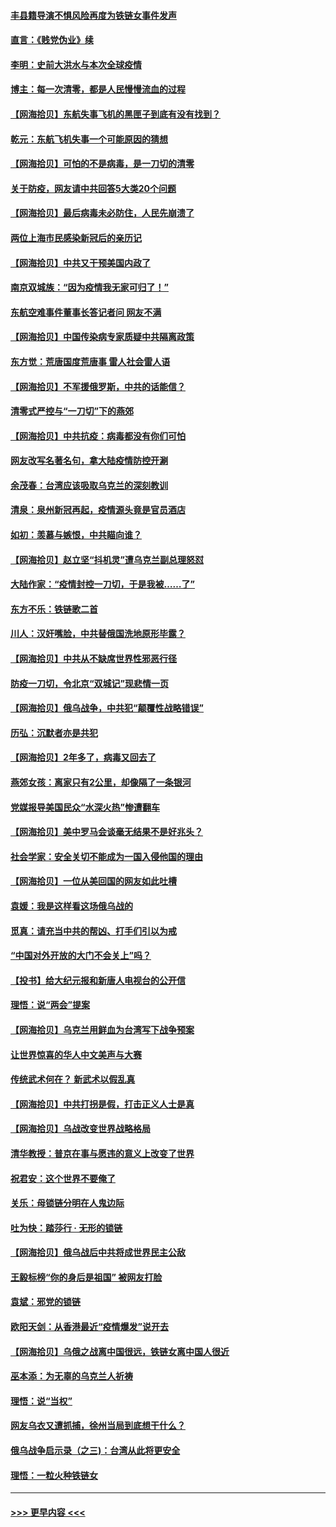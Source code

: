 #### [丰县籍导演不惧风险再度为铁链女事件发声](../pages/nsc993/n13678215.md?t=03281703) 
#### [直言：《贱党伪业》续](../pages/nsc993/n13678056.md?t=03281703) 
#### [李明：史前大洪水与本次全球疫情](../pages/nsc993/n13677332.md?t=03281703) 
#### [博主：每一次清零，都是人民慢慢流血的过程](../pages/nsc993/n13676078.md?t=03281703) 
#### [【网海拾贝】东航失事飞机的黑匣子到底有没有找到？](../pages/nsc993/n13676034.md?t=03281703) 
#### [乾元：东航飞机失事一个可能原因的猜想](../pages/nsc993/n13675834.md?t=03281703) 
#### [【网海拾贝】可怕的不是病毒，是一刀切的清零](../pages/nsc993/n13674403.md?t=03281703) 
#### [关于防疫，网友请中共回答5大类20个问题](../pages/nsc993/n13674318.md?t=03281703) 
#### [【网海拾贝】最后病毒未必防住，人民先崩溃了](../pages/nsc993/n13672307.md?t=03281703) 
#### [两位上海市民感染新冠后的亲历记](../pages/nsc993/n13672217.md?t=03281703) 
#### [【网海拾贝】中共又干预美国内政了](../pages/nsc993/n13669564.md?t=03281703) 
#### [南京双城族：“因为疫情我无家可归了！”](../pages/nsc993/n13669511.md?t=03281703) 
#### [东航空难事件董事长答记者问 网友不满](../pages/nsc993/n13669436.md?t=03281703) 
#### [【网海拾贝】中国传染病专家质疑中共隔离政策](../pages/nsc993/n13667190.md?t=03281703) 
#### [东方觉：荒唐国度荒唐事 雷人社会雷人语](../pages/nsc993/n13666926.md?t=03281703) 
#### [【网海拾贝】不军援俄罗斯，中共的话能信？](../pages/nsc993/n13664594.md?t=03281703) 
#### [清零式严控与“一刀切”下的燕郊](../pages/nsc993/n13664450.md?t=03281703) 
#### [【网海拾贝】中共抗疫：病毒都没有你们可怕](../pages/nsc993/n13662063.md?t=03281703) 
#### [网友改写名著名句，拿大陆疫情防控开涮](../pages/nsc993/n13661999.md?t=03281703) 
#### [余茂春：台湾应该吸取乌克兰的深刻教训](../pages/nsc993/n13661829.md?t=03281703) 
#### [清泉：泉州新冠再起，疫情源头竟是官员酒店](../pages/nsc993/n13660898.md?t=03281703) 
#### [如初：羡慕与嫉恨，中共瞄向谁？](../pages/nsc993/n13660773.md?t=03281703) 
#### [【网海拾贝】赵立坚“抖机灵”遭乌克兰副总理怒怼](../pages/nsc993/n13659660.md?t=03281703) 
#### [大陆作家：“疫情封控一刀切，于是我被……了”](../pages/nsc993/n13659323.md?t=03281703) 
#### [东方不乐：铁链歌二首](../pages/nsc993/n13659123.md?t=03281703) 
#### [川人：汉奸嘴脸，中共替俄国洗地原形毕露？](../pages/nsc993/n13657995.md?t=03281703) 
#### [【网海拾贝】中共从不缺席世界性邪恶行径](../pages/nsc993/n13657799.md?t=03281703) 
#### [防疫一刀切，令北京“双城记”现悲情一页](../pages/nsc993/n13657746.md?t=03281703) 
#### [【网海拾贝】俄乌战争，中共犯“颠覆性战略错误”](../pages/nsc993/n13655760.md?t=03281703) 
#### [历弘：沉默者亦是共犯](../pages/nsc993/n13652799.md?t=03281703) 
#### [【网海拾贝】2年多了，病毒又回去了](../pages/nsc993/n13652629.md?t=03281703) 
#### [燕郊女孩：离家只有2公里，却像隔了一条银河](../pages/nsc993/n13652450.md?t=03281703) 
#### [党媒报导美国民众“水深火热”惨遭翻车](../pages/nsc993/n13649966.md?t=03281703) 
#### [【网海拾贝】美中罗马会谈毫无结果不是好兆头？](../pages/nsc993/n13649860.md?t=03281703) 
#### [社会学家：安全关切不能成为一国入侵他国的理由](../pages/nsc993/n13649744.md?t=03281703) 
#### [【网海拾贝】一位从美回国的网友如此吐槽](../pages/nsc993/n13647381.md?t=03281703) 
#### [袁媛：我是这样看这场俄乌战的](../pages/nsc993/n13644892.md?t=03281703) 
#### [觅真：请充当中共的帮凶、打手们引以为戒](../pages/nsc993/n13644228.md?t=03281703) 
#### [“中国对外开放的大门不会关上”吗？](../pages/nsc993/n13644191.md?t=03281703) 
#### [【投书】给大纪元报和新唐人电视台的公开信](../pages/nsc993/n13644124.md?t=03281703) 
#### [理悟：说“两会”提案](../pages/nsc993/n13643927.md?t=03281703) 
#### [【网海拾贝】乌克兰用鲜血为台湾写下战争预案](../pages/nsc993/n13643578.md?t=03281703) 
#### [让世界惊喜的华人中文美声与大赛](../pages/nsc993/n13641647.md?t=03281703) 
#### [传统武术何在？ 新武术以假乱真](../pages/nsc993/n13641615.md?t=03281703) 
#### [【网海拾贝】中共打拐是假，打击正义人士是真](../pages/nsc993/n13641238.md?t=03281703) 
#### [【网海拾贝】乌战改变世界战略格局](../pages/nsc993/n13639171.md?t=03281703) 
#### [清华教授：普京在事与愿违的意义上改变了世界](../pages/nsc993/n13639019.md?t=03281703) 
#### [祝君安：这个世界不要俺了](../pages/nsc993/n13638903.md?t=03281703) 
#### [关乐：母锁链分明在人鬼边际](../pages/nsc993/n13637601.md?t=03281703) 
#### [吐为快：踏莎行 · 无形的锁链](../pages/nsc993/n13637555.md?t=03281703) 
#### [【网海拾贝】俄乌战后中共将成世界民主公敌](../pages/nsc993/n13636363.md?t=03281703) 
#### [王毅标榜“你的身后是祖国” 被网友打脸](../pages/nsc993/n13636270.md?t=03281703) 
#### [袁斌：邪党的锁链](../pages/nsc993/n13636247.md?t=03281703) 
#### [欧阳天剑：从香港最近“疫情爆发”说开去](../pages/nsc993/n13633182.md?t=03281703) 
#### [【网海拾贝】乌俄之战离中国很远，铁链女离中国人很近](../pages/nsc993/n13630325.md?t=03281703) 
#### [巫本添：为无辜的乌克兰人祈祷](../pages/nsc993/n13629307.md?t=03281703) 
#### [理悟：说“当权”](../pages/nsc993/n13629223.md?t=03281703) 
#### [网友乌衣又遭抓捕，徐州当局到底想干什么？](../pages/nsc993/n13627859.md?t=03281703) 
#### [俄乌战争启示录（之三)：台湾从此将更安全](../pages/nsc993/n13624562.md?t=03281703) 
#### [理悟：一粒火种铁链女](../pages/nsc993/n13626011.md?t=03281703) 

----
#### [ >>> 更早内容 <<< ](../indexes/nsc993-earlier.md)
